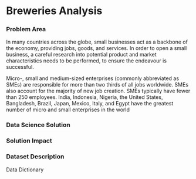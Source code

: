 # Breweries Analysis

### Problem Area

In many countries across the globe, small businesses act as a backbone of the economy, providing jobs, goods, and services. In order to open a small business, a careful research into potential product and market characteristics needs to be performed, to ensure the endeavour is successful.

Micro-, small and medium-sized enterprises (commonly abbreviated as SMEs) are responsible for more than two thirds of all jobs worldwide. SMEs also account for the majority of new job creation. SMEs typically have fewer than 250 employees. India, Indonesia, Nigeria, the United States, Bangladesh, Brazil, Japan, Mexico, Italy, and Egypt have the greatest number of micro and small enterprises in the world


### Data Science Solution



### Solution Impact



### Dataset Description

Data Dictionary
